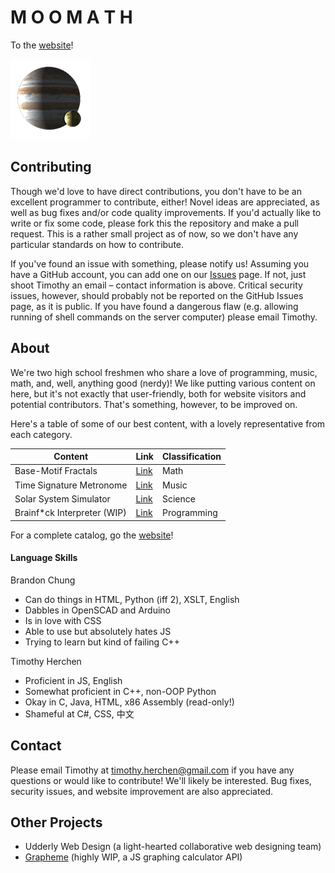 # M O O M A T H

To the [website](http://moomath.com)!

![Io is wonderful](https://raw.githubusercontent.com/Nichodon/nichodon.github.io/master/images/favicon.png)

## Contributing

Though we'd love to have direct contributions, you don't have to be an excellent programmer to contribute, either! Novel ideas are appreciated, as well as bug fixes and/or code quality improvements. If you'd actually like to write or fix some code, please fork this the repository and make a pull request. This is a rather small project as of now, so we don't have any particular standards on how to contribute.

If you've found an issue with something, please notify us! Assuming you have a GitHub account, you can add one on our [Issues](https://github.com/Nichodon/nichodon.github.io/issues) page. If not, just shoot Timothy an email – contact information is above. Critical security issues, however, should probably not be reported on the GitHub Issues page, as it is public. If you have found a dangerous flaw (e.g. allowing running of shell commands on the server computer) please email Timothy.

## About

We're two high school freshmen who share a love of programming, music, math, and, well, anything good (nerdy)!
We like putting various content on here, but it's not exactly that user-friendly, both for website visitors and potential contributors. That's something, however, to be improved on.

Here's a table of some of our best content, with a lovely representative from each category.

| Content | Link | Classification |
| --- | --- | --- |
| Base-Motif Fractals | [Link](https://nichodon.github.io/fractals/0003/) | Math |
| Time Signature Metronome | [Link](https://nichodon.github.io/programs/0003/) | Music |
| Solar System Simulator | [Link](https://nichodon.github.io/programs/0006/) | Science |
| Brainf\*ck Interpreter (WIP) | [Link](https://nichodon.github.io/programs/0008/) | Programming |

For a complete catalog, go the [website](http://moomath.com)!

#### Language Skills

Brandon Chung

* Can do things in HTML, Python (iff 2), XSLT, English
* Dabbles in OpenSCAD and Arduino
* Is in love with CSS
* Able to use but absolutely hates JS
* Trying to learn but kind of failing C++

Timothy Herchen

* Proficient in JS, English
* Somewhat proficient in C++, non-OOP Python
* Okay in C, Java, HTML, x86 Assembly (read-only!)
* Shameful at C#, CSS, 中文

## Contact

Please email Timothy at [timothy.herchen@gmail.com](mailto:timothy.herchen@gmail.com) if you have any questions or would like to contribute! We'll likely be interested.
Bug fixes, security issues, and website improvement are also appreciated.

## Other Projects

* Udderly Web Design (a light-hearted collaborative web designing team)
* [Grapheme](https://github.com/anematode/grapheme) (highly WIP, a JS graphing calculator API)
